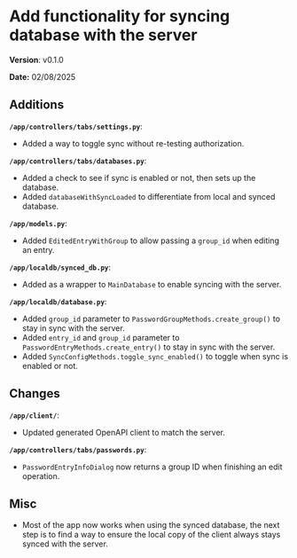 # Add functionality for syncing database with the server

**Version**: v0.1.0

**Date:** 02/08/2025

## Additions

**`/app/controllers/tabs/settings.py`**:

* Added a way to toggle sync without re-testing authorization.

**`/app/controllers/tabs/databases.py`**:

* Added a check to see if sync is enabled or not, then sets up the database.
* Added `databaseWithSyncLoaded` to differentiate from local and synced database.

**`/app/models.py`**:

* Added `EditedEntryWithGroup` to allow passing a `group_id` when editing an entry.

**`/app/localdb/synced_db.py`**:

* Added as a wrapper to `MainDatabase` to enable syncing with the server.

**`/app/localdb/database.py`**:

* Added `group_id` parameter to `PasswordGroupMethods.create_group()` to stay in sync with the server.
* Added `entry_id` and `group_id` parameter to `PasswordEntryMethods.create_entry()` to stay in sync with the server.
* Added `SyncConfigMethods.toggle_sync_enabled()` to toggle when sync is enabled or not.

## Changes

**`/app/client/`**:

* Updated generated OpenAPI client to match the server.

**`/app/controllers/tabs/passwords.py`**:

* `PasswordEntryInfoDialog` now returns a group ID when finishing an edit operation.

## Misc

* Most of the app now works when using the synced database, the next step is to find a way to ensure
  the local copy of the client always stays synced with the server.

